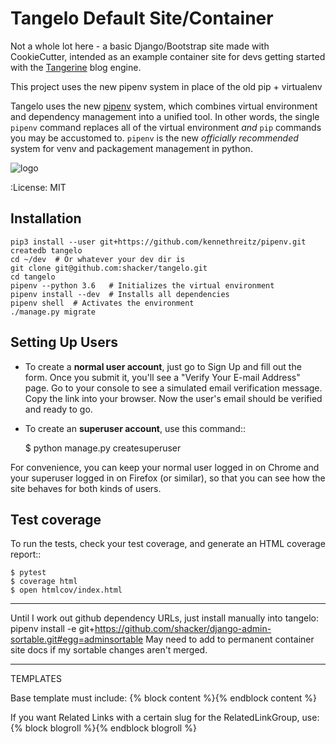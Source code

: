 Tangelo Default Site/Container
==============================

Not a whole lot here - a basic Django/Bootstrap site made with CookieCutter, intended as an example container site for
devs getting started with the [Tangerine](https://github.com/shacker/tangerine) blog engine.

This project uses the new pipenv system in place of the old pip + virtualenv

Tangelo uses the new [pipenv](https://docs.pipenv.org/) system, which combines virtual environment and dependency
management into a unified tool. In other words, the single `pipenv` command replaces all of the virtual environment
*and* `pip` commands you may be accustomed to. `pipenv` is the new *officially recommended* system for venv and packagement management in python.

[logo]: https://img.shields.io/badge/built%20with-Cookiecutter%20Django-ff69b4.svg
![logo]


:License: MIT


Installation
------------

```
pip3 install --user git+https://github.com/kennethreitz/pipenv.git
createdb tangelo
cd ~/dev  # Or whatever your dev dir is
git clone git@github.com:shacker/tangelo.git
cd tangelo
pipenv --python 3.6   # Initializes the virtual environment
pipenv install --dev  # Installs all dependencies
pipenv shell  # Activates the environment
./manage.py migrate
```

Setting Up Users
----------------

* To create a **normal user account**, just go to Sign Up and fill out the form. Once you submit it, you'll see a "Verify Your E-mail Address" page. Go to your console to see a simulated email verification message. Copy the link into your browser. Now the user's email should be verified and ready to go.

* To create an **superuser account**, use this command::

    $ python manage.py createsuperuser

For convenience, you can keep your normal user logged in on Chrome and your superuser logged in on Firefox (or similar), so that you can see how the site behaves for both kinds of users.

Test coverage
-------------

To run the tests, check your test coverage, and generate an HTML coverage report::

    $ pytest
    $ coverage html
    $ open htmlcov/index.html


-----------

Until I work out github dependency URLs, just install manually into tangelo:
pipenv install -e git+https://github.com/shacker/django-admin-sortable.git#egg=adminsortable
May need to add to permanent container site docs if my sortable changes aren't merged.

------

TEMPLATES

Base template must include:
{% block content %}{% endblock content %}

If you want Related Links with a certain slug for the RelatedLinkGroup, use:
{% block blogroll %}{% endblock blogroll %}

